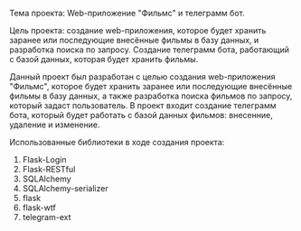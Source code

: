 Тема проекта: Web-приложение "Фильмс" и телеграмм бот.

Цель проекта: создание web-приложения, которое будет хранить заранее или последующие внесённые фильмы в базу данных, и разработка поиска по запросу. Создание телеграмм бота, работающий с базой данных, которая будет хранить фильмы.

Данный проект был разработан с целью создания web-приложения "Фильмс", которое будет хранить заранее или последующие внесённые фильмы в базу данных, а также разработка поиска фильмов по запросу, который задаст пользователь. В проект входит создание телеграмм бота, который будет работать с базой данных фильмов: внесенние, удаление и изменение.

Использованные библиотеки в ходе создания проекта:

1. Flask-Login
2. Flask-RESTful
3. SQLAlchemy
4. SQLAlchemy-serializer
5. flask
6. flask-wtf
7. telegram-ext
